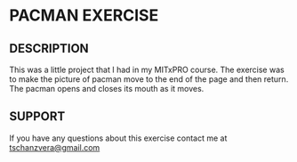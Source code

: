 
# PACMAN EXERCISE

## DESCRIPTION

This was a little project that I had in my MITxPRO course. The exercise was to make the picture of pacman move to the end of the page and then return. The pacman opens and closes its mouth as it moves.

## SUPPORT

If you have any questions about this exercise contact me at tschanzvera@gmail.com
